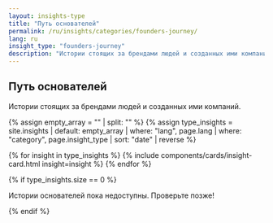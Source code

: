 ```yaml
---
layout: insights-type  
title: "Путь основателей"
permalink: /ru/insights/categories/founders-journey/
lang: ru
insight_type: "founders-journey"
description: "Истории стоящих за брендами людей и созданных ими компаний."
---
```


## Путь основателей

Истории стоящих за брендами людей и созданных ими компаний.

{% assign empty_array = "" | split: "" %}
{% assign type_insights = site.insights | default: empty_array | where: "lang", page.lang | where: "category", page.insight_type | sort: "date" | reverse %}

<div class="insights-grid">
  {% for insight in type_insights %}
    {% include components/cards/insight-card.html insight=insight %}
  {% endfor %}
</div>

{% if type_insights.size == 0 %}
  <p class="no-insights">Истории основателей пока недоступны. Проверьте позже!</p>
{% endif %}
